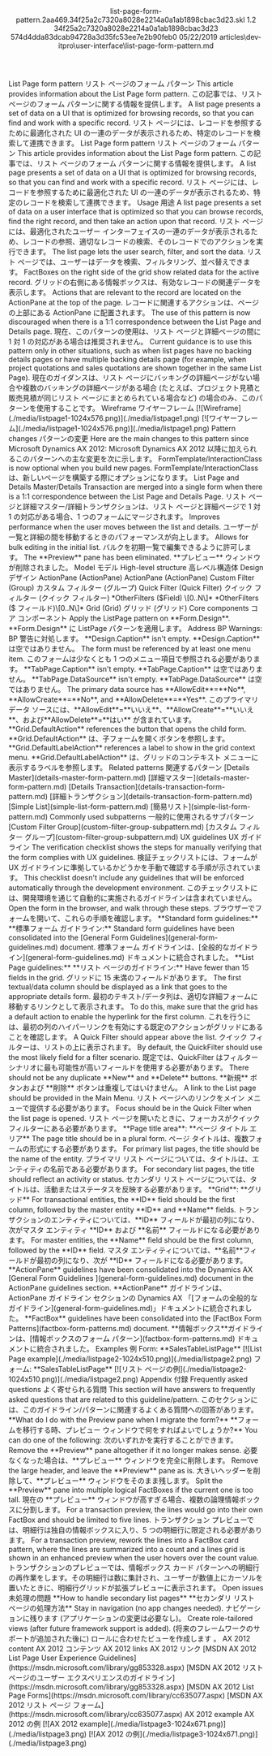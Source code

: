 <?xml version="1.0" encoding="UTF-8"?>
<xliff xmlns:logoport="urn:logoport:xliffeditor:xliff-extras:1.0" xmlns:tilt="urn:logoport:xliffeditor:tilt-non-translatables:1.0" xmlns:xsi="http://www.w3.org/2001/XMLSchema-instance" xmlns="urn:oasis:names:tc:xliff:document:1.2" xmlns:xliffext="urn:microsoft:content:schema:xliffextensions" version="1.2" xsi:schemaLocation="urn:oasis:names:tc:xliff:document:1.2 xliff-core-1.2-transitional.xsd">
  <file datatype="xml" source-language="en-US" original="list-page-form-pattern.md" target-language="ja-JP">
    <header>
      <tool tool-company="Microsoft" tool-version="1.0-7889195" tool-name="mdxliff" tool-id="mdxliff"/>
      <xliffext:skl_file_name>list-page-form-pattern.2aa469.34f25a2c7320a8028e2214a0a1ab1898cbac3d23.skl</xliffext:skl_file_name>
      <xliffext:version>1.2</xliffext:version>
      <xliffext:ms.openlocfilehash>34f25a2c7320a8028e2214a0a1ab1898cbac3d23</xliffext:ms.openlocfilehash>
      <xliffext:ms.sourcegitcommit>574d4dda83dcab94728a3d35fc53ee7e2b90feb0</xliffext:ms.sourcegitcommit>
      <xliffext:ms.lasthandoff>05/22/2019</xliffext:ms.lasthandoff>
      <xliffext:ms.openlocfilepath>articles\dev-itpro\user-interface\list-page-form-pattern.md</xliffext:ms.openlocfilepath>
    </header>
    <body>
      <group extype="content" id="content">
        <trans-unit xml:space="preserve" translate="yes" id="101" restype="x-metadata">
          <source>List Page form pattern</source>
        <target logoport:matchpercent="101" state="translated" state-qualifier="leveraged-tm">リスト ページのフォーム パターン</target></trans-unit>
        <trans-unit xml:space="preserve" translate="yes" id="102" restype="x-metadata">
          <source>This article provides information about the List Page form pattern.</source>
        <target logoport:matchpercent="101" state="translated" state-qualifier="leveraged-tm">この記事では、リスト ページのフォーム パターンに関する情報を提供します。</target></trans-unit>
        <trans-unit xml:space="preserve" translate="yes" id="103" restype="x-metadata">
          <source>A list page presents a set of data on a UI that is optimized for browsing records, so that you can find and work with a specific record.</source>
        <target logoport:matchpercent="101" state="translated" state-qualifier="leveraged-tm">リスト ページには、レコードを参照するために最適化された UI の一連のデータが表示されるため、特定のレコードを検索して連携できます。</target></trans-unit>
        <trans-unit xml:space="preserve" translate="yes" id="104">
          <source>List Page form pattern</source>
        <target logoport:matchpercent="101" state="translated" state-qualifier="leveraged-tm">リスト ページのフォーム パターン</target></trans-unit>
        <trans-unit xml:space="preserve" translate="yes" id="105">
          <source>This article provides information about the List Page form pattern.</source>
        <target logoport:matchpercent="101" state="translated" state-qualifier="leveraged-tm">この記事では、リスト ページのフォーム パターンに関する情報を提供します。</target></trans-unit>
        <trans-unit xml:space="preserve" translate="yes" id="106">
          <source>A list page presents a set of data on a UI that is optimized for browsing records, so that you can find and work with a specific record.</source>
        <target logoport:matchpercent="101" state="translated" state-qualifier="leveraged-tm">リスト ページには、レコードを参照するために最適化された UI の一連のデータが表示されるため、特定のレコードを検索して連携できます。</target></trans-unit>
        <trans-unit xml:space="preserve" translate="yes" id="107">
          <source>Usage</source>
        <target logoport:matchpercent="101" state="translated" state-qualifier="leveraged-tm">用途</target></trans-unit>
        <trans-unit xml:space="preserve" translate="yes" id="108">
          <source>A list page presents a set of data on a user interface that is optimized so that you can browse records, find the right record, and then take an action upon that record.</source>
        <target logoport:matchpercent="101" state="translated" state-qualifier="leveraged-tm">リスト ページには、最適化されたユーザー インターフェイスの一連のデータが表示されるため、レコードの参照、適切なレコードの検索、そのレコードでのアクションを実行できます。</target></trans-unit>
        <trans-unit xml:space="preserve" translate="yes" id="109">
          <source>The list page lets the user search, filter, and sort the data.</source>
        <target logoport:matchpercent="101" state="translated" state-qualifier="leveraged-tm">リスト ページでは、ユーザーはデータを検索、フィルタリング、並べ替えできます。</target></trans-unit>
        <trans-unit xml:space="preserve" translate="yes" id="110">
          <source>FactBoxes on the right side of the grid show related data for the active record.</source>
        <target logoport:matchpercent="101" state="translated" state-qualifier="leveraged-tm">グリッドの右側にある情報ボックスは、有効なレコードの関連データを表示します。</target></trans-unit>
        <trans-unit xml:space="preserve" translate="yes" id="111">
          <source>Actions that are relevant to the record are located on the ActionPane at the top of the page.</source>
        <target logoport:matchpercent="101" state="translated" state-qualifier="leveraged-tm">レコードに関連するアクションは、ページの上部にある ActionPane に配置されます。</target></trans-unit>
        <trans-unit xml:space="preserve" translate="yes" id="112">
          <source>The use of this pattern is now discouraged when there is a 1:1 correspondence between the List Page and Details page.</source>
        <target logoport:matchpercent="101" state="translated" state-qualifier="leveraged-tm">現在、このパターンの使用は、リスト ページと詳細ページの間に 1 対 1 の対応がある場合は推奨されません。</target></trans-unit>
        <trans-unit xml:space="preserve" translate="yes" id="113">
          <source>Current guidance is to use this pattern only in other situations, such as when list pages have no backing details pages or have multiple backing details page (for example, when project quotations and sales quotations are shown together in the same List Page).</source>
        <target logoport:matchpercent="101" state="translated" state-qualifier="leveraged-tm">現在のガイダンスは、リスト ページにバッキングの詳細ページがない場合や複数のバッキングの詳細ページがある場合 (たとえば、プロジェクト見積と販売見積が同じリスト ページにまとめられている場合など) の場合のみ、このパターンを使用することです。</target></trans-unit>
        <trans-unit xml:space="preserve" translate="yes" id="114">
          <source>Wireframe</source>
        <target logoport:matchpercent="101" state="translated" state-qualifier="leveraged-tm">ワイヤーフレーム</target></trans-unit>
        <trans-unit xml:space="preserve" translate="yes" id="115">
          <source><bpt id="p1">[</bpt><ph id="ph1">![</ph>Wireframe<ept id="p1">](./media/listpage1-1024x576.png)](./media/listpage1.png)</ept></source>
        <target logoport:matchpercent="101" state="translated" state-qualifier="leveraged-tm"><bpt id="p1">[</bpt><ph id="ph1">![</ph>ワイヤーフレーム<ept id="p1">](./media/listpage1-1024x576.png)](./media/listpage1.png)</ept></target></trans-unit>
        <trans-unit xml:space="preserve" translate="yes" id="116">
          <source>Pattern changes</source>
        <target logoport:matchpercent="101" state="translated" state-qualifier="leveraged-tm">パターンの変更</target></trans-unit>
        <trans-unit xml:space="preserve" translate="yes" id="117">
          <source>Here are the main changes to this pattern since Microsoft Dynamics AX 2012:</source>
        <target logoport:matchpercent="101" state="translated" state-qualifier="leveraged-tm">Microsoft Dynamics AX 2012 以降に加えられるこのパターンへの主な変更を次に示します。</target></trans-unit>
        <trans-unit xml:space="preserve" translate="yes" id="118">
          <source>FormTemplate/InteractionClass is now optional when you build new pages.</source>
        <target logoport:matchpercent="101" state="translated" state-qualifier="leveraged-tm">FormTemplate/InteractionClass は、新しいページを構築する際にオプションになります。</target></trans-unit>
        <trans-unit xml:space="preserve" translate="yes" id="119">
          <source>List Page and Details Master/Details Transaction are merged into a single form when there is a 1:1 correspondence between the List Page and Details Page.</source>
        <target logoport:matchpercent="101" state="translated" state-qualifier="leveraged-tm">リスト ページと詳細マスター/詳細トランザクションは、リスト ページと詳細ページで 1 対 1 の対応がある場合、1 つのフォームにマージされます。</target></trans-unit>
        <trans-unit xml:space="preserve" translate="yes" id="120">
          <source>Improves performance when the user moves between the list and details.</source>
        <target logoport:matchpercent="101" state="translated" state-qualifier="leveraged-tm">ユーザーが一覧と詳細の間を移動するときのパフォーマンスが向上します。</target></trans-unit>
        <trans-unit xml:space="preserve" translate="yes" id="121">
          <source>Allows for bulk editing in the initial list.</source>
        <target logoport:matchpercent="101" state="translated" state-qualifier="leveraged-tm">バルクを初期一覧で編集できるように許可します。</target></trans-unit>
        <trans-unit xml:space="preserve" translate="yes" id="122">
          <source>The <bpt id="p1">**</bpt>Preview<ept id="p1">**</ept> pane has been eliminated.</source>
        <target logoport:matchpercent="101" state="translated" state-qualifier="leveraged-tm"><bpt id="p1">**</bpt>プレビュー<ept id="p1">**</ept> ウィンドウが削除されました。</target></trans-unit>
        <trans-unit xml:space="preserve" translate="yes" id="123">
          <source>Model</source>
        <target logoport:matchpercent="101" state="translated" state-qualifier="leveraged-tm">モデル</target></trans-unit>
        <trans-unit xml:space="preserve" translate="yes" id="124">
          <source>High-level structure</source>
        <target logoport:matchpercent="101" state="translated" state-qualifier="leveraged-tm">高レベル構造体</target></trans-unit>
        <trans-unit xml:space="preserve" translate="yes" id="125">
          <source>Design</source>
        <target logoport:matchpercent="101" state="translated" state-qualifier="leveraged-tm">デザイン</target></trans-unit>
        <trans-unit xml:space="preserve" translate="yes" id="126">
          <source>ActionPane (ActionPane)</source>
        <target logoport:matchpercent="101" state="translated" state-qualifier="leveraged-tm">ActionPane (ActionPane)</target></trans-unit>
        <trans-unit xml:space="preserve" translate="yes" id="127">
          <source>Custom Filter (Group)</source>
        <target logoport:matchpercent="101" state="translated" state-qualifier="leveraged-tm">カスタム フィルター (グループ)</target></trans-unit>
        <trans-unit xml:space="preserve" translate="yes" id="128">
          <source>Quick Filter (Quick Filter)</source>
        <target logoport:matchpercent="101" state="translated" state-qualifier="leveraged-tm">クイック フィルター (クイック フィルター)</target></trans-unit>
        <trans-unit xml:space="preserve" translate="yes" id="129">
          <source><bpt id="p1">*</bpt>OtherFilters ($Field) <ph id="ph1">\[</ph>0..N<ph id="ph2">\]</ph><ept id="p1">*</ept></source>
        <target logoport:matchpercent="101" state="translated" state-qualifier="leveraged-tm"><bpt id="p1">*</bpt>OtherFilters ($ フィールド)<ph id="ph1">\[</ph>0..N<ph id="ph2">\]</ph><ept id="p1">*</ept></target></trans-unit>
        <trans-unit xml:space="preserve" translate="yes" id="130">
          <source>Grid (Grid)</source>
        <target logoport:matchpercent="101" state="translated" state-qualifier="leveraged-tm">グリッド (グリッド)</target></trans-unit>
        <trans-unit xml:space="preserve" translate="yes" id="131">
          <source>Core components</source>
        <target logoport:matchpercent="101" state="translated" state-qualifier="leveraged-tm">コア コンポーネント</target></trans-unit>
        <trans-unit xml:space="preserve" translate="yes" id="132">
          <source>Apply the ListPage pattern on <bpt id="p1">**</bpt>Form.Design<ept id="p1">**</ept>.</source>
        <target logoport:matchpercent="101" state="translated" state-qualifier="leveraged-tm"><bpt id="p1">**</bpt>Form.Design<ept id="p1">**</ept> に ListPage パターンを適用します。</target></trans-unit>
        <trans-unit xml:space="preserve" translate="yes" id="133">
          <source>Address BP Warnings:</source>
        <target logoport:matchpercent="101" state="translated" state-qualifier="leveraged-tm">BP 警告に対処します。</target></trans-unit>
        <trans-unit xml:space="preserve" translate="yes" id="134">
          <source><bpt id="p1">**</bpt>Design.Caption<ept id="p1">**</ept> isn't empty.</source>
        <target logoport:matchpercent="101" state="translated" state-qualifier="leveraged-tm"><bpt id="p1">**</bpt>Design.Caption<ept id="p1">**</ept> は空ではありません。</target></trans-unit>
        <trans-unit xml:space="preserve" translate="yes" id="135">
          <source>The form must be referenced by at least one menu item.</source>
        <target logoport:matchpercent="101" state="translated" state-qualifier="leveraged-tm">このフォームは少なくとも 1 つのメニュー項目で参照される必要があります。</target></trans-unit>
        <trans-unit xml:space="preserve" translate="yes" id="136">
          <source><bpt id="p1">**</bpt>TabPage.Caption<ept id="p1">**</ept> isn't empty.</source>
        <target logoport:matchpercent="101" state="translated" state-qualifier="leveraged-tm"><bpt id="p1">**</bpt>TabPage.Caption<ept id="p1">**</ept> は空ではありません。</target></trans-unit>
        <trans-unit xml:space="preserve" translate="yes" id="137">
          <source><bpt id="p1">**</bpt>TabPage.DataSource<ept id="p1">**</ept> isn't empty.</source>
        <target logoport:matchpercent="101" state="translated" state-qualifier="leveraged-tm"><bpt id="p1">**</bpt>TabPage.DataSource<ept id="p1">**</ept> は空ではありません。</target></trans-unit>
        <trans-unit xml:space="preserve" translate="yes" id="138">
          <source>The primary data source has <bpt id="p1">**</bpt>AllowEdit<ept id="p1">**</ept><ph id="ph1">=</ph><bpt id="p2">**</bpt>No<ept id="p2">**</ept>, <bpt id="p3">**</bpt>AllowCreate<ept id="p3">**</ept><ph id="ph2">=</ph><bpt id="p4">**</bpt>No<ept id="p4">**</ept>, and <bpt id="p5">**</bpt>AllowDelete<ept id="p5">**</ept><ph id="ph3">=</ph><bpt id="p6">**</bpt>Yes<ept id="p6">**</ept>.</source>
        <target logoport:matchpercent="101" state="translated" state-qualifier="leveraged-tm">このプライマリ データ ソースには、<bpt id="p1">**</bpt>AllowEdit<ept id="p1">**</ept><ph id="ph1">=</ph><bpt id="p2">**</bpt>いいえ<ept id="p2">**</ept>、<bpt id="p3">**</bpt>AllowCreate<ept id="p3">**</ept><ph id="ph2">=</ph><bpt id="p4">**</bpt>いいえ<ept id="p4">**</ept>、および<bpt id="p5">**</bpt>AllowDelete<ept id="p5">**</ept><ph id="ph3">=</ph><bpt id="p6">**</bpt>はい<ept id="p6">**</ept> が含まれています。</target></trans-unit>
        <trans-unit xml:space="preserve" translate="yes" id="139">
          <source><bpt id="p1">**</bpt>Grid.DefaultAction<ept id="p1">**</ept> references the button that opens the child form.</source>
        <target logoport:matchpercent="101" state="translated" state-qualifier="leveraged-tm"><bpt id="p1">**</bpt>Grid.DefaultAction<ept id="p1">**</ept> は、子フォームを開くボタンを参照します。</target></trans-unit>
        <trans-unit xml:space="preserve" translate="yes" id="140">
          <source><bpt id="p1">**</bpt>Grid.DefaultLabelAction<ept id="p1">**</ept> references a label to show in the grid context menu.</source>
        <target logoport:matchpercent="101" state="translated" state-qualifier="leveraged-tm"><bpt id="p1">**</bpt>Grid.DefaultLabelAction<ept id="p1">**</ept> は、グリッドのコンテキスト メニューに表示するラベルを参照します。</target></trans-unit>
        <trans-unit xml:space="preserve" translate="yes" id="141">
          <source>Related patterns</source>
        <target logoport:matchpercent="101" state="translated" state-qualifier="leveraged-tm">関連するパターン</target></trans-unit>
        <trans-unit xml:space="preserve" translate="yes" id="142">
          <source><bpt id="p1">[</bpt>Details Master<ept id="p1">](details-master-form-pattern.md)</ept></source>
        <target logoport:matchpercent="101" state="translated" state-qualifier="leveraged-tm"><bpt id="p1">[</bpt>詳細マスター<ept id="p1">](details-master-form-pattern.md)</ept></target></trans-unit>
        <trans-unit xml:space="preserve" translate="yes" id="143">
          <source><bpt id="p1">[</bpt>Details Transaction<ept id="p1">](details-transaction-form-pattern.md)</ept></source>
        <target logoport:matchpercent="101" state="translated" state-qualifier="leveraged-tm"><bpt id="p1">[</bpt>詳細トランザクション<ept id="p1">](details-transaction-form-pattern.md)</ept></target></trans-unit>
        <trans-unit xml:space="preserve" translate="yes" id="144">
          <source><bpt id="p1">[</bpt>Simple List<ept id="p1">](simple-list-form-pattern.md)</ept></source>
        <target logoport:matchpercent="101" state="translated" state-qualifier="leveraged-tm"><bpt id="p1">[</bpt>簡易リスト<ept id="p1">](simple-list-form-pattern.md)</ept></target></trans-unit>
        <trans-unit xml:space="preserve" translate="yes" id="145">
          <source>Commonly used subpatterns</source>
        <target logoport:matchpercent="101" state="translated" state-qualifier="leveraged-tm">一般的に使用されるサブパターン</target></trans-unit>
        <trans-unit xml:space="preserve" translate="yes" id="146">
          <source><bpt id="p1">[</bpt>Custom Filter Group<ept id="p1">](custom-filter-group-subpattern.md)</ept></source>
        <target logoport:matchpercent="101" state="translated" state-qualifier="leveraged-tm"><bpt id="p1">[</bpt>カスタム フィルター グループ<ept id="p1">](custom-filter-group-subpattern.md)</ept></target></trans-unit>
        <trans-unit xml:space="preserve" translate="yes" id="147">
          <source>UX guidelines</source>
        <target logoport:matchpercent="101" state="translated" state-qualifier="leveraged-tm">UX ガイドライン</target></trans-unit>
        <trans-unit xml:space="preserve" translate="yes" id="148">
          <source>The verification checklist shows the steps for manually verifying that the form complies with UX guidelines.</source>
        <target logoport:matchpercent="101" state="translated" state-qualifier="leveraged-tm">検証チェックリストには、フォームが UX ガイドラインに準拠しているかどうかを手動で確認する手順が示されています。</target></trans-unit>
        <trans-unit xml:space="preserve" translate="yes" id="149">
          <source>This checklist doesn't include any guidelines that will be enforced automatically through the development environment.</source>
        <target logoport:matchpercent="101" state="translated" state-qualifier="leveraged-tm">このチェックリストには、開発環境を通じて自動的に実施されるガイドラインは含まれていません。</target></trans-unit>
        <trans-unit xml:space="preserve" translate="yes" id="150">
          <source>Open the form in the browser, and walk through these steps.</source>
        <target logoport:matchpercent="101" state="translated" state-qualifier="leveraged-tm">ブラウザーでフォームを開いて、これらの手順を確認します。</target></trans-unit>
        <trans-unit xml:space="preserve" translate="yes" id="151">
          <source><bpt id="p1">**</bpt>Standard form guidelines:<ept id="p1">**</ept></source>
        <target logoport:matchpercent="101" state="translated" state-qualifier="leveraged-tm"><bpt id="p1">**</bpt>標準フォーム ガイドライン:<ept id="p1">**</ept></target></trans-unit>
        <trans-unit xml:space="preserve" translate="yes" id="152">
          <source>Standard form guidelines have been consolidated into the <bpt id="p1">[</bpt>General Form Guidelines<ept id="p1">](general-form-guidelines.md)</ept> document.</source>
        <target logoport:matchpercent="101" state="translated" state-qualifier="leveraged-tm">標準フォーム ガイドラインは、<bpt id="p1">[</bpt>全般的なガイドライン<ept id="p1">](general-form-guidelines.md)</ept> ドキュメントに統合されました。</target></trans-unit>
        <trans-unit xml:space="preserve" translate="yes" id="153">
          <source><bpt id="p1">**</bpt>List Page guidelines:<ept id="p1">**</ept></source>
        <target logoport:matchpercent="101" state="translated" state-qualifier="leveraged-tm"><bpt id="p1">**</bpt>リスト ページのガイドライン:<ept id="p1">**</ept></target></trans-unit>
        <trans-unit xml:space="preserve" translate="yes" id="154">
          <source>Have fewer than 15 fields in the grid.</source>
        <target logoport:matchpercent="101" state="translated" state-qualifier="leveraged-tm">グリッドに 15 未満のフィールドがあります。</target></trans-unit>
        <trans-unit xml:space="preserve" translate="yes" id="155">
          <source>The first textual/data column should be displayed as a link that goes to the appropriate details form.</source>
        <target logoport:matchpercent="101" state="translated" state-qualifier="leveraged-tm">最初のテキスト/データ列は、適切な詳細フォームに移動するリンクとして表示されます。</target></trans-unit>
        <trans-unit xml:space="preserve" translate="yes" id="156">
          <source>To do this, make sure that the grid has a default action to enable the hyperlink for the first column.</source>
        <target logoport:matchpercent="101" state="translated" state-qualifier="leveraged-tm">これを行うには、最初の列のハイパーリンクを有効にする既定のアクションがグリッドにあることを確認します。</target></trans-unit>
        <trans-unit xml:space="preserve" translate="yes" id="157">
          <source>A Quick Filter should appear above the list.</source>
        <target logoport:matchpercent="101" state="translated" state-qualifier="leveraged-tm">クイック フィルターは、リストの上に表示されます。</target></trans-unit>
        <trans-unit xml:space="preserve" translate="yes" id="158">
          <source>By default, the QuickFilter should use the most likely field for a filter scenario.</source>
        <target logoport:matchpercent="101" state="translated" state-qualifier="leveraged-tm">既定では、QuickFilter はフィルター シナリオに最も可能性が高いフィールドを使用する必要があります。</target></trans-unit>
        <trans-unit xml:space="preserve" translate="yes" id="159">
          <source>There should not be any duplicate <bpt id="p1">**</bpt>New<ept id="p1">**</ept> and <bpt id="p2">**</bpt>Delete<ept id="p2">**</ept> buttons.</source>
        <target logoport:matchpercent="101" state="translated" state-qualifier="leveraged-tm"><bpt id="p1">**</bpt>新規<ept id="p1">**</ept> ボタンおよび <bpt id="p2">**</bpt>削除<ept id="p2">**</ept> ボタンは重複してはいけません。</target></trans-unit>
        <trans-unit xml:space="preserve" translate="yes" id="160">
          <source>A link to the List page should be provided in the Main Menu.</source>
        <target logoport:matchpercent="101" state="translated" state-qualifier="leveraged-tm">リスト ページへのリンクをメイン メニューで提供する必要があります。</target></trans-unit>
        <trans-unit xml:space="preserve" translate="yes" id="161">
          <source>Focus should be in the Quick Filter when the list page is opened.</source>
        <target logoport:matchpercent="101" state="translated" state-qualifier="leveraged-tm">リスト ページを開いたときに、フォーカスがクイック フィルターにある必要があります。</target></trans-unit>
        <trans-unit xml:space="preserve" translate="yes" id="162">
          <source><bpt id="p1">**</bpt>Page title area<ept id="p1">**</ept>:</source>
        <target logoport:matchpercent="101" state="translated" state-qualifier="leveraged-tm"><bpt id="p1">**</bpt>ページ タイトル エリア<ept id="p1">**</ept></target></trans-unit>
        <trans-unit xml:space="preserve" translate="yes" id="163">
          <source>The page title should be in a plural form.</source>
        <target logoport:matchpercent="101" state="translated" state-qualifier="leveraged-tm">ページ タイトルは、複数フォームの形式にする必要があります。</target></trans-unit>
        <trans-unit xml:space="preserve" translate="yes" id="164">
          <source>For primary list pages, the title should be the name of the entity.</source>
        <target logoport:matchpercent="101" state="translated" state-qualifier="leveraged-tm">プライマリ リスト ページについては、タイトルは、エンティティの名前である必要があります。</target></trans-unit>
        <trans-unit xml:space="preserve" translate="yes" id="165">
          <source>For secondary list pages, the title should reflect an activity or status.</source>
        <target logoport:matchpercent="101" state="translated" state-qualifier="leveraged-tm">セカンダリ リスト ページについては、タイトルは、活動またはステータスを反映する必要があります。</target></trans-unit>
        <trans-unit xml:space="preserve" translate="yes" id="166">
          <source><bpt id="p1">**</bpt>Grid<ept id="p1">**</ept>:</source>
        <target logoport:matchpercent="101" state="translated" state-qualifier="leveraged-tm"><bpt id="p1">**</bpt>グリッド<ept id="p1">**</ept></target></trans-unit>
        <trans-unit xml:space="preserve" translate="yes" id="167">
          <source>For transactional entities, the <bpt id="p1">**</bpt>ID<ept id="p1">**</ept> field should be the first column, followed by the master entity <bpt id="p2">**</bpt>ID<ept id="p2">**</ept> and <bpt id="p3">**</bpt>Name<ept id="p3">**</ept> fields.</source>
        <target logoport:matchpercent="101" state="translated" state-qualifier="leveraged-tm">トランザクションのエンティティについては、<bpt id="p1">**</bpt>ID<ept id="p1">**</ept> フィールドが最初の列になり、次がマスタ エンティティ <bpt id="p2">**</bpt>ID<ept id="p2">**</ept> および <bpt id="p3">**</bpt>名前<ept id="p3">**</ept> フィールドになる必要があります。</target></trans-unit>
        <trans-unit xml:space="preserve" translate="yes" id="168">
          <source>For master entities, the <bpt id="p1">**</bpt>Name<ept id="p1">**</ept> field should be the first column, followed by the <bpt id="p2">**</bpt>ID<ept id="p2">**</ept> field.</source>
        <target logoport:matchpercent="101" state="translated" state-qualifier="leveraged-tm">マスタ エンティティについては、<bpt id="p1">**</bpt>名前<ept id="p1">**</ept>フィールドが最初の列になり、次が <bpt id="p2">**</bpt>ID<ept id="p2">**</ept> フィールドになる必要があります。</target></trans-unit>
        <trans-unit xml:space="preserve" translate="yes" id="169">
          <source><bpt id="p1">**</bpt>ActionPane<ept id="p1">**</ept> guidelines have been consolidated into the Dynamics AX <bpt id="p2">[</bpt>General Form Guidelines <ept id="p2">](general-form-guidelines.md)</ept> document in the ActionPane guidelines section.</source>
        <target logoport:matchpercent="101" state="translated" state-qualifier="leveraged-tm"><bpt id="p1">**</bpt>ActionPane<ept id="p1">**</ept> ガイドラインは、ActionPane ガイドライン セクションの Dynamics AX 「<bpt id="p2">[</bpt>フォームの全般的なガイドライン<ept id="p2">](general-form-guidelines.md)</ept>」ドキュメントに統合されました。</target></trans-unit>
        <trans-unit xml:space="preserve" translate="yes" id="170">
          <source><bpt id="p1">**</bpt>FactBox<ept id="p1">**</ept> guidelines have been consolidated into the <bpt id="p2">[</bpt>FactBox Form Patterns<ept id="p2">](factbox-form-patterns.md)</ept> document.</source>
        <target logoport:matchpercent="101" state="translated" state-qualifier="leveraged-tm"><bpt id="p1">**</bpt>情報ボックス<ept id="p1">**</ept>ガイドラインは、<bpt id="p2">[</bpt>情報ボックスのフォーム パターン<ept id="p2">](factbox-form-patterns.md)</ept> ドキュメントに統合されました。</target></trans-unit>
        <trans-unit xml:space="preserve" translate="yes" id="171">
          <source>Examples</source>
        <target logoport:matchpercent="101" state="translated" state-qualifier="leveraged-tm">例</target></trans-unit>
        <trans-unit xml:space="preserve" translate="yes" id="172">
          <source>Form: <bpt id="p1">**</bpt>SalesTableListPage<ept id="p1">**</ept> <bpt id="p2">[</bpt><ph id="ph1">![</ph>List Page example<ept id="p2">](./media/listpage2-1024x510.png)](./media/listpage2.png)</ept></source>
        <target logoport:matchpercent="101" state="translated" state-qualifier="leveraged-tm">フォーム: <bpt id="p1">**</bpt>SalesTableListPage<ept id="p1">**</ept> <bpt id="p2">[</bpt><ph id="ph1">![</ph>リスト ページの例<ept id="p2">](./media/listpage2-1024x510.png)](./media/listpage2.png)</ept></target></trans-unit>
        <trans-unit xml:space="preserve" translate="yes" id="173">
          <source>Appendix</source>
        <target logoport:matchpercent="101" state="translated" state-qualifier="leveraged-tm">付録</target></trans-unit>
        <trans-unit xml:space="preserve" translate="yes" id="174">
          <source>Frequently asked questions</source>
        <target logoport:matchpercent="101" state="translated" state-qualifier="leveraged-tm">よく寄せられる質問</target></trans-unit>
        <trans-unit xml:space="preserve" translate="yes" id="175">
          <source>This section will have answers to frequently asked questions that are related to this guideline/pattern.</source>
        <target logoport:matchpercent="101" state="translated" state-qualifier="leveraged-tm">このセクションには、このガイドライン/パターンに関連するよくある質問への回答があります。</target></trans-unit>
        <trans-unit xml:space="preserve" translate="yes" id="176">
          <source><bpt id="p1">**</bpt>What do I do with the Preview pane when I migrate the form?<ept id="p1">**</ept></source>
        <target logoport:matchpercent="101" state="translated" state-qualifier="leveraged-tm"><bpt id="p1">**</bpt>フォームを移行する時、プレビュー ウィンドウで何をすればよいでしょうか?<ept id="p1">**</ept></target></trans-unit>
        <trans-unit xml:space="preserve" translate="yes" id="177">
          <source>You can do one of the following:</source>
        <target logoport:matchpercent="101" state="translated" state-qualifier="leveraged-tm">次のいずれかを実行することができます。</target></trans-unit>
        <trans-unit xml:space="preserve" translate="yes" id="178">
          <source>Remove the <bpt id="p1">**</bpt>Preview<ept id="p1">**</ept> pane altogether if it no longer makes sense.</source>
        <target logoport:matchpercent="101" state="translated" state-qualifier="leveraged-tm">必要なくなった場合は、<bpt id="p1">**</bpt>プレビュー<ept id="p1">**</ept> ウィンドウを完全に削除します。</target></trans-unit>
        <trans-unit xml:space="preserve" translate="yes" id="179">
          <source>Remove the large header, and leave the <bpt id="p1">**</bpt>Preview<ept id="p1">**</ept> pane as is.</source>
        <target logoport:matchpercent="101" state="translated" state-qualifier="leveraged-tm">大きいヘッダーを削除して、<bpt id="p1">**</bpt>プレビュー<ept id="p1">**</ept> ウィンドウをそのまま残します。</target></trans-unit>
        <trans-unit xml:space="preserve" translate="yes" id="180">
          <source>Split the <bpt id="p1">**</bpt>Preview<ept id="p1">**</ept> pane into multiple logical FactBoxes if the current one is too tall.</source>
        <target logoport:matchpercent="101" state="translated" state-qualifier="leveraged-tm">現在の <bpt id="p1">**</bpt>プレビュー<ept id="p1">**</ept> ウィンドウが高すぎる場合、複数の論理情報ボックスに分割します。</target></trans-unit>
        <trans-unit xml:space="preserve" translate="yes" id="181">
          <source>For a transaction preview, the lines would go into their own FactBox and should be limited to five lines.</source>
        <target logoport:matchpercent="101" state="translated" state-qualifier="leveraged-tm">トランザクション プレビューでは、明細行は独自の情報ボックスに入り、5 つの明細行に限定される必要があります。</target></trans-unit>
        <trans-unit xml:space="preserve" translate="yes" id="182">
          <source>For a transaction preview, rework the lines into a FactBox card pattern, where the lines are summarized into a count and a lines grid is shown in an enhanced preview when the user hovers over the count value.</source>
        <target logoport:matchpercent="101" state="translated" state-qualifier="leveraged-tm">トランザクションのプレビューでは、情報ボックス カード パターンへの明細行の再作業をします。その明細行は数に集計され、ユーザーが数値上にカーソルを置いたときに、明細行グリッドが拡張プレビューに表示されます。</target></trans-unit>
        <trans-unit xml:space="preserve" translate="yes" id="183">
          <source>Open issues</source>
        <target logoport:matchpercent="101" state="translated" state-qualifier="leveraged-tm">未処理の問題</target></trans-unit>
        <trans-unit xml:space="preserve" translate="yes" id="184">
          <source><bpt id="p1">**</bpt>How to handle secondary list pages<ept id="p1">**</ept></source>
        <target logoport:matchpercent="101" state="translated" state-qualifier="leveraged-tm"><bpt id="p1">**</bpt>セカンダリ リスト ページの処理方法<ept id="p1">**</ept></target></trans-unit>
        <trans-unit xml:space="preserve" translate="yes" id="185">
          <source>Stay in navigation (no app changes needed).</source>
        <target logoport:matchpercent="101" state="translated" state-qualifier="leveraged-tm">ナビゲーションに残ります (アプリケーションの変更は必要なし)。</target></trans-unit>
        <trans-unit xml:space="preserve" translate="yes" id="186">
          <source>Create role-tailored views (after future framework support is added).</source>
        <target logoport:matchpercent="101" state="translated" state-qualifier="leveraged-tm">(将来のフレームワークのサポートが追加された後に) ロールに合わせたビューを作成します 。</target></trans-unit>
        <trans-unit xml:space="preserve" translate="yes" id="187">
          <source>AX 2012 content</source>
        <target logoport:matchpercent="101" state="translated" state-qualifier="leveraged-tm">AX 2012 コンテンツ</target></trans-unit>
        <trans-unit xml:space="preserve" translate="yes" id="188">
          <source>AX 2012 links</source>
        <target logoport:matchpercent="101" state="translated" state-qualifier="leveraged-tm">AX 2012 リンク</target></trans-unit>
        <trans-unit xml:space="preserve" translate="yes" id="189">
          <source><bpt id="p1">[</bpt>MSDN AX 2012 List Page User Experience Guidelines<ept id="p1">](https://msdn.microsoft.com/library/gg853328.aspx)</ept></source>
        <target logoport:matchpercent="101" state="translated" state-qualifier="leveraged-tm"><bpt id="p1">[</bpt>MSDN AX 2012 リスト ページのユーザー エクスペリエンスのガイドライン<ept id="p1">](https://msdn.microsoft.com/library/gg853328.aspx)</ept></target></trans-unit>
        <trans-unit xml:space="preserve" translate="yes" id="190">
          <source><bpt id="p1">[</bpt>MSDN AX 2012 List Page Forms<ept id="p1">](https://msdn.microsoft.com/library/cc635077.aspx)</ept></source>
        <target logoport:matchpercent="101" state="translated" state-qualifier="leveraged-tm"><bpt id="p1">[</bpt>MSDN AX 2012 リスト ページ フォーム<ept id="p1">](https://msdn.microsoft.com/library/cc635077.aspx)</ept></target></trans-unit>
        <trans-unit xml:space="preserve" translate="yes" id="191">
          <source>AX 2012 example</source>
        <target logoport:matchpercent="101" state="translated" state-qualifier="leveraged-tm">AX 2012 の例</target></trans-unit>
        <trans-unit xml:space="preserve" translate="yes" id="192">
          <source><bpt id="p1">[</bpt><ph id="ph1">![</ph>AX 2012 example<ept id="p1">](./media/listpage3-1024x671.png)](./media/listpage3.png)</ept></source>
        <target logoport:matchpercent="101" state="translated" state-qualifier="leveraged-tm"><bpt id="p1">[</bpt><ph id="ph1">![</ph>AX 2012 の例<ept id="p1">](./media/listpage3-1024x671.png)](./media/listpage3.png)</ept></target></trans-unit>
      </group>
    </body>
  </file>
</xliff>